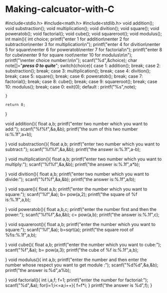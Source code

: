 # Making-calcuator-with-C


#include<stdio.h>
#include<math.h>
#include<stdlib.h>
void addition();
void substraction();
void multiplication();
void divition();
void square();
void poweratob();
void factorial();
void cube();
void squareroot();
void modulus();
int main(){
    int choice;
    printf("enter 1 for addition\nenter 2 for subtraction\nenter 3 for multiplication\n");
    printf("enter 4 for divition\nenter 5 for square\nenter 6 for poweratob\nenter 7 for factorial\n");
    printf("enter 8 for cube\nenter 9 for square root\nenter 10 for modulus\n\n");
    printf("\nenter choice number:\n\n");
    scanf("%d",&choice);
    char note[]="*****press 0 to quite*****";
    switch(choice){
        case 1:
           addition();
           break;
        case 2:
           substraction();
           break;
        case 3:
           multiplication();
           break;
        case 4:
           divition();
           break;
        case 5:
           square();
           break;
        case 6:
           poweratob();
           break;
        case 7:
           factorial();
           break;
        case 8:
           cube();
           break;
        case 9:
           squareroot();
           break;
        case 10:
           modulus();
           break;
        case 0:
           exit(0);
        default :
           printf("%s",note);
                                         
    }
   
    return 0;
}

void addition(){
    float a,b;
    printf("enter two number which you want to add:");
    scanf("%f%f",&a,&b);
    printf("the sum of this two number is:%.1f",a+b);

}
void substraction(){
    float a,b;
    printf("enter two number which you want to subtract:");
    scanf("%f%f",&a,&b);
    printf("the answer is:%.1f",a-b);

}
void multiplication(){
    float a,b;
    printf("enter two number which you want to multiply:");
    scanf("%f%f",&a,&b);
    printf("the answer is:%.1f",a*b);

}
void divition(){
    float a,b;
    printf("enter two number which you want to divide:");
    scanf("%f%f",&a,&b);
    printf("the answer is:%.1f",a/b);

}
void square(){
    float a,b;
    printf("enter the number which you want to square:");
    scanf("%f",&a);
    b= pow(a,2);
    printf("the square of %f is:%.1f",a,b);

}
void poweratob(){
    float a,b,c;
    printf("enter the number first and then the power:");
    scanf("%f%f",&a,&b);
    c= pow(a,b);
    printf("the answer is:%.1f",c);

}
void squareroot(){
    float a,b;
    printf("enter the number which you want to square:");
    scanf("%f",&a);
    b=sqrt(a);
    printf("the square root of %fis:%.1f",a,b);

}
void cube(){
    float a,b;
    printf("enter the number which you want to cube:");
    scanf("%f",&a);
    b= pow(a,3);
    printf("the cube of %f is:%.1f",a,b);

}
void modulus(){
    int a,b;
    printf("enter the number and then enter the number  whose respect you want to get module :");
    scanf("%d%d",&a,&b);
    printf("the answer is:%d",a%b);

}
void factorial(){
    int i,a,f;
    f=1;
    printf("enter the number for factorial:");
    scanf("%d",&a);
    for(i=1;i<=a;i++){
        f=f*i;
    }
     printf("the answer is %d",f);
}
